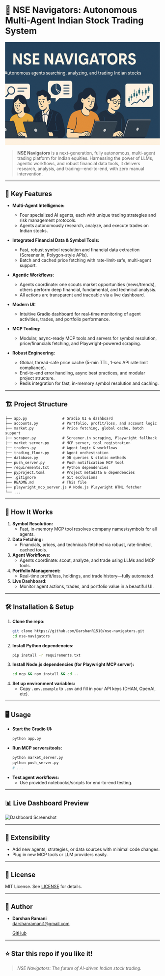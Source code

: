 # 🚀 NSE Navigators: Autonomous Multi-Agent Indian Stock Trading System

![NSE Navigators Banner](NSE-Navigators-Banner.png)

> **NSE Navigators** is a next-generation, fully autonomous, multi-agent trading platform for Indian equities. Harnessing the power of LLMs, agentic workflows, and robust financial data tools, it delivers research, analysis, and trading—end-to-end, with zero manual intervention.

---

## 🌟 Key Features

- **Multi-Agent Intelligence:**
  - Four specialized AI agents, each with unique trading strategies and risk management protocols.
  - Agents autonomously research, analyze, and execute trades on Indian stocks.

- **Integrated Financial Data & Symbol Tools:**
  - Fast, robust symbol resolution and financial data extraction (Screener.in, Polygon-style APIs).
  - Batch and cached price fetching with rate-limit-safe, multi-agent support.

- **Agentic Workflows:**
  - Agents coordinate: one scouts market opportunities (news/trends), others perform deep financial, fundamental, and technical analysis.
  - All actions are transparent and traceable via a live dashboard.

- **Modern UI:**
  - Intuitive Gradio dashboard for real-time monitoring of agent activities, trades, and portfolio performance.

- **MCP Tooling:**
  - Modular, async-ready MCP tools and servers for symbol resolution, price/financials fetching, and Playwright-powered scraping.

- **Robust Engineering:**
  - Global, thread-safe price cache (5-min TTL, 1-sec API rate limit compliance).
  - End-to-end error handling, async best practices, and modular project structure.
  - Redis integration for fast, in-memory symbol resolution and caching.

---

## 🏗️ Project Structure

```
├── app.py                # Gradio UI & dashboard
├── accounts.py           # Portfolio, profit/loss, and account logic
├── market.py             # Price fetching, global cache, batch support
├── scraper.py            # Screener.in scraping, Playwright fallback
├── market_server.py      # MCP server, tool registration
├── traders.py            # Agent logic & workflows
├── trading_floor.py      # Agent orchestration
├── database.py           # DB queries & static methods
├── push_server.py        # Push notification MCP tool
├── requirements.txt      # Python dependencies
├── pyproject.toml        # Project metadata & dependencies
├── .gitignore            # Git exclusions
├── README.md             # This file
├── playwright_mcp_server.js # Node.js Playwright HTML fetcher
└── ...
```

---

## 🤖 How It Works

1. **Symbol Resolution:**
   - Fast, in-memory MCP tool resolves company names/symbols for all agents.
2. **Data Fetching:**
   - Financials, prices, and technicals fetched via robust, rate-limited, cached tools.
3. **Agent Workflows:**
   - Agents coordinate: scout, analyze, and trade using LLMs and MCP tools.
4. **Portfolio Management:**
   - Real-time profit/loss, holdings, and trade history—fully automated.
5. **Live Dashboard:**
   - Monitor agent actions, trades, and portfolio value in a beautiful UI.

---

## 🛠️ Installation & Setup

1. **Clone the repo:**
   ```sh
   git clone https://github.com/DarshanR1510/nse-navigators.git
   cd nse-navigators
   ```
2. **Install Python dependencies:**
   ```sh
   pip install -r requirements.txt
   ```
3. **Install Node.js dependencies (for Playwright MCP server):**
   ```sh
   cd mcp && npm install && cd ..
   ```
4. **Set up environment variables:**
   - Copy `.env.example` to `.env` and fill in your API keys (DHAN, OpenAI, etc).

---

## 🖥️ Usage

- **Start the Gradio UI:**
  ```sh
  python app.py
  ```
- **Run MCP servers/tools:**
  ```sh
  python market_server.py
  python push_server.py
  # ...
  ```
- **Test agent workflows:**
  - Use provided notebooks/scripts for end-to-end testing.

---

## 📊 Live Dashboard Preview

![Dashboard Screenshot](https://user-images.githubusercontent.com/your-dashboard-screenshot.png)

---

## 🧩 Extensibility
- Add new agents, strategies, or data sources with minimal code changes.
- Plug in new MCP tools or LLM providers easily.

---

## 📝 License

MIT License. See [LICENSE](LICENSE) for details.

---

## 👤 Author

- **Darshan Ramani**  
  [darshanramani1@gmail.com](mailto:darshanramani1@gmail.com)
  
  [GitHub](https://github.com/DarshanR1510)

---

## ⭐ Star this repo if you like it!

> _NSE Navigators: The future of AI-driven Indian stock trading._
